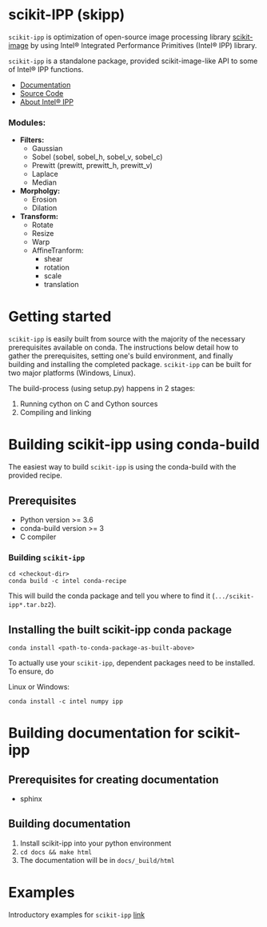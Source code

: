 # scikit-IPP (skipp)
`scikit-ipp` is optimization of open-source image processing library [scikit-image](https://scikit-image.org/) by using Intel® Integrated Performance Primitives (Intel® IPP) library.

`scikit-ipp` is a standalone package, provided scikit-image-like API to some of Intel® IPP functions.

- [Documentation]()
- [Source Code](https://github.intel.com/SAT/scikit-ipp)
- [About Intel® IPP](https://software.intel.com/en-us/intel-ipp)

### Modules:
* __Filters:__
  + Gaussian
  + Sobel (sobel, sobel_h, sobel_v, sobel_c)
  + Prewitt (prewitt, prewitt_h, prewitt_v)
  + Laplace
  + Median
* __Morpholgy:__
  + Erosion
  + Dilation
* __Transform:__
  + Rotate
  + Resize
  + Warp
  + AffineTranform:
    - shear
    - rotation
    - scale
    - translation

# Getting started
`scikit-ipp` is easily built from source with the majority of the necessary prerequisites available on conda.  The instructions below detail how to gather the prerequisites, setting one's build environment, and finally building and installing the completed package.  `scikit-ipp` can be built for two major platforms (Windows, Linux).

The build-process (using setup.py) happens in 2 stages:
1. Running cython on C and Cython sources
2. Compiling and linking


# Building scikit-ipp using conda-build
The easiest way to build `scikit-ipp` is using the conda-build with the provided recipe.

## Prerequisites
* Python version >= 3.6
* conda-build version >= 3
* C compiler

### Building `scikit-ipp`
````
cd <checkout-dir>
conda build -c intel conda-recipe
````

This will build the conda package and tell you where to find it (```.../scikit-ipp*.tar.bz2```).

## Installing the built scikit-ipp conda package
```
conda install <path-to-conda-package-as-built-above>
```
To actually use your `scikit-ipp`, dependent packages need to be installed. To ensure, do

Linux or Windows:
```
conda install -c intel numpy ipp
```
# Building documentation for scikit-ipp
## Prerequisites for creating documentation
* sphinx

## Building documentation
1. Install scikit-ipp into your python environment
2. ```cd docs && make html```
3. The documentation will be in ```docs/_build/html```

# Examples
Introductory examples for `scikit-ipp` [link](examples/scikit-ipp_examples.ipynb)
